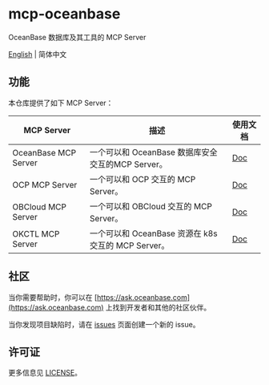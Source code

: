 # mcp-oceanbase

OceanBase 数据库及其工具的 MCP Server

[English](README.md) | 简体中文

## 功能

本仓库提供了如下 MCP Server：

| MCP Server           | 描述                                                | 使用文档                                |
| -------------------- | --------------------------------------------------- | --------------------------------------- |
| OceanBase MCP Server | 一个可以和 OceanBase 数据库安全交互的MCP Server。   | [Doc](doc/oceanbase_mcp_server.md)      |
| OCP MCP Server       | 一个可以和 OCP 交互的 MCP Server。                  | [Doc](doc/ocp_mcp_server_CN.md)         |
| OBCloud MCP Server   | 一个可以和 OBCloud 交互的 MCP Server。              | [Doc](src/obcloud_mcp_server/README.md) |
| OKCTL MCP Server     | 一个可以和 OceanBase 资源在 k8s 交互的 MCP Server。 | [Doc](doc/okctl_mcp_server_CN.md)       |


## 社区

当你需要帮助时，你可以在 [https://ask.oceanbase.com](https://ask.oceanbase.com) 上找到开发者和其他的社区伙伴。

当你发现项目缺陷时，请在 [issues](https://github.com/oceanbase/mcp-oceanbase/issues) 页面创建一个新的 issue。

## 许可证

更多信息见 [LICENSE](LICENSE)。
